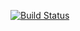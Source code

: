 [![Build Status](https://dev.azure.com/M1042649/Space%20Game%20-%20web%20-%20Workflow/_apis/build/status/mslearn-tailspin-spacegame-web?branchName=master)](https://dev.azure.com/M1042649/Space%20Game%20-%20web%20-%20Workflow/_build/latest?definitionId=2&branchName=master)


